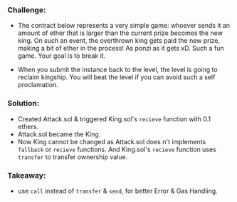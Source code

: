 ### Challenge:
- The contract below represents a very simple game: whoever sends it an amount of ether that is larger than the current prize becomes the new king. On such an event, the overthrown king gets paid the new prize, making a bit of ether in the process! As ponzi as it gets xD. Such a fun game. Your goal is to break it.

- When you submit the instance back to the level, the level is going to reclaim kingship. You will beat the level if you can avoid such a self proclamation.

### Solution:
- Created Attack.sol & triggered King.sol's `recieve` function with 0.1 ethers.
- Attack.sol became the King.
- Now King cannot be changed as Attack.sol does n't implements `fallback` or `recieve` functions. And King.sol's `recieve` function uses `transfer` to transfer ownership value.

### Takeaway:
- use `call` instead of `transfer` & `send`, for better Error & Gas Handling.